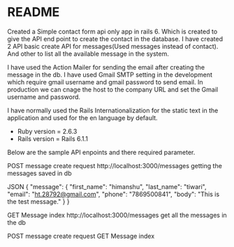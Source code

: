 # README

Created a Simple contact form api only app in rails 6. Which is created to give the API end point to create the contact in the database. I have created 2 API basic create API for messages(Used messages instead of contact). And other to list all the available message in the system.

I have used the Action Mailer for sending the email after creating the message in the db. I have used Gmail SMTP setting in the development which require gmail username and gmail password to send email. In production we can cnage the host to the company URL and set the Gmail username and password.

I have normally used the Rails Internationalization for the static text in the application and used for the en language by default.

* Ruby version = 2.6.3
* Rails version = Rails 6.1.1

Below are the sample API enpoints and there required parameter.

POST
message create request
http://localhost:3000/messages
getting the messages saved in db


JSON
{
  "message": {
    "first_name": "himanshu",
    "last_name": "tiwari",
    "email": "ht.28792@gmail.com",
    "phone": "7869500841",
    "body": "This is the test message."
  }
}

GET
Message index
http://localhost:3000/messages
get all the messages in the db

POST
message create request
GET
Message index

